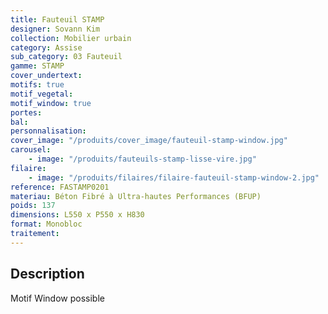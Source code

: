 ```yaml
---
title: Fauteuil STAMP
designer: Sovann Kim
collection: Mobilier urbain
category: Assise
sub_category: 03 Fauteuil
gamme: STAMP
cover_undertext:
motifs: true
motif_vegetal:
motif_window: true
portes:
bal:
personnalisation:
cover_image: "/produits/cover_image/fauteuil-stamp-window.jpg"
carousel:
    - image: "/produits/fauteuils-stamp-lisse-vire.jpg"
filaire:
    - image: "/produits/filaires/filaire-fauteuil-stamp-window-2.jpg"
reference: FASTAMP0201
materiau: Béton Fibré à Ultra-hautes Performances (BFUP)
poids: 137
dimensions: L550 x P550 x H830
format: Monobloc
traitement:
---
```


## Description

Motif Window possible
